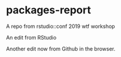 # packages-report
A repo from rstudio::conf 2019 wtf workshop

An edit from RStudio

Another edit now from Github in the browser.
